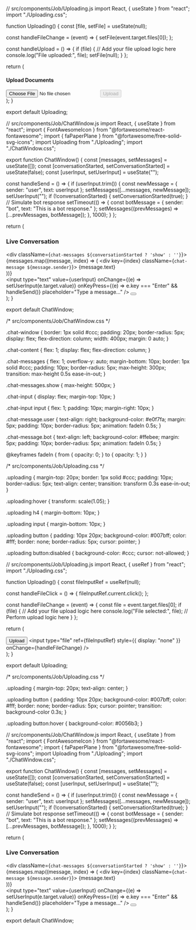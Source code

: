 // src/components/Job/Uploading.js
import React, { useState } from "react";
import "./Uploading.css";

function Uploading() {
  const [file, setFile] = useState(null);

  const handleFileChange = (event) => {
    setFile(event.target.files[0]);
  };

  const handleUpload = () => {
    if (file) {
      // Add your file upload logic here
      console.log("File uploaded:", file);
      setFile(null);
    }
  };

  return (
    <div className="uploading">
      <h4>Upload Documents</h4>
      <input type="file" onChange={handleFileChange} />
      <button onClick={handleUpload} disabled={!file}>
        Upload
      </button>
    </div>
  );
}

export default Uploading;



// src/components/Job/ChatWindow.js
import React, { useState } from "react";
import { FontAwesomeIcon } from "@fortawesome/react-fontawesome";
import { faPaperPlane } from "@fortawesome/free-solid-svg-icons";
import Uploading from "./Uploading";
import "./ChatWindow.css";

export function ChatWindow() {
  const [messages, setMessages] = useState([]);
  const [conversationStarted, setConversationStarted] = useState(false);
  const [userInput, setUserInput] = useState("");

  const handleSend = () => {
    if (userInput.trim()) {
      const newMessage = { sender: "user", text: userInput };
      setMessages([...messages, newMessage]);
      setUserInput("");
      if (!conversationStarted) {
        setConversationStarted(true);
      }
      // Simulate bot response
      setTimeout(() => {
        const botMessage = { sender: "bot", text: "This is a bot response." };
        setMessages((prevMessages) => [...prevMessages, botMessage]);
      }, 1000);
    }
  };

  return (
    <div className="chat-window">
      <div className="chat-content">
        <h3>Live Conversation</h3>
        <div className={`chat-messages ${conversationStarted ? 'show' : ''}`}>
          {messages.map((message, index) => (
            <div key={index} className={`chat-message ${message.sender}`}>
              {message.text}
            </div>
          ))}
        </div>
        <div className="chat-input">
          <input
            type="text"
            value={userInput}
            onChange={(e) => setUserInput(e.target.value)}
            onKeyPress={(e) => e.key === "Enter" && handleSend()}
            placeholder="Type a message..."
          />
          <button onClick={handleSend}>
            <FontAwesomeIcon icon={faPaperPlane} />
          </button>
        </div>
      </div>
      <Uploading />
    </div>
  );
}

export default ChatWindow;






/* src/components/Job/ChatWindow.css */

.chat-window {
  border: 1px solid #ccc;
  padding: 20px;
  border-radius: 5px;
  display: flex;
  flex-direction: column;
  width: 400px;
  margin: 0 auto;
}

.chat-content {
  flex: 1;
  display: flex;
  flex-direction: column;
}

.chat-messages {
  flex: 1;
  overflow-y: auto;
  margin-bottom: 10px;
  border: 1px solid #ccc;
  padding: 10px;
  border-radius: 5px;
  max-height: 300px;
  transition: max-height 0.5s ease-in-out;
}

.chat-messages.show {
  max-height: 500px;
}

.chat-input {
  display: flex;
  margin-top: 10px;
}

.chat-input input {
  flex: 1;
  padding: 10px;
  margin-right: 10px;
}

.chat-message.user {
  text-align: right;
  background-color: #e0f7fa;
  margin: 5px;
  padding: 10px;
  border-radius: 5px;
  animation: fadeIn 0.5s;
}

.chat-message.bot {
  text-align: left;
  background-color: #ffebee;
  margin: 5px;
  padding: 10px;
  border-radius: 5px;
  animation: fadeIn 0.5s;
}

@keyframes fadeIn {
  from {
    opacity: 0;
  }
  to {
    opacity: 1;
  }
}

/* src/components/Job/Uploading.css */

.uploading {
  margin-top: 20px;
  border: 1px solid #ccc;
  padding: 10px;
  border-radius: 5px;
  text-align: center;
  transition: transform 0.3s ease-in-out;
}

.uploading:hover {
  transform: scale(1.05);
}

.uploading h4 {
  margin-bottom: 10px;
}

.uploading input {
  margin-bottom: 10px;
}

.uploading button {
  padding: 10px 20px;
  background-color: #007bff;
  color: #fff;
  border: none;
  border-radius: 5px;
  cursor: pointer;
}

.uploading button:disabled {
  background-color: #ccc;
  cursor: not-allowed;
}





// src/components/Job/Uploading.js
import React, { useRef } from "react";
import "./Uploading.css";

function Uploading() {
  const fileInputRef = useRef(null);

  const handleFileClick = () => {
    fileInputRef.current.click();
  };

  const handleFileChange = (event) => {
    const file = event.target.files[0];
    if (file) {
      // Add your file upload logic here
      console.log("File selected:", file);
      // Perform upload logic here
    }
  };

  return (
    <div className="uploading">
      <button onClick={handleFileClick}>
        Upload
      </button>
      <input
        type="file"
        ref={fileInputRef}
        style={{ display: "none" }}
        onChange={handleFileChange}
      />
    </div>
  );
}

export default Uploading;



/* src/components/Job/Uploading.css */

.uploading {
  margin-top: 20px;
  text-align: center;
}

.uploading button {
  padding: 10px 20px;
  background-color: #007bff;
  color: #fff;
  border: none;
  border-radius: 5px;
  cursor: pointer;
  transition: background-color 0.3s;
}

.uploading button:hover {
  background-color: #0056b3;
}



// src/components/Job/ChatWindow.js
import React, { useState } from "react";
import { FontAwesomeIcon } from "@fortawesome/react-fontawesome";
import { faPaperPlane } from "@fortawesome/free-solid-svg-icons";
import Uploading from "./Uploading";
import "./ChatWindow.css";

export function ChatWindow() {
  const [messages, setMessages] = useState([]);
  const [conversationStarted, setConversationStarted] = useState(false);
  const [userInput, setUserInput] = useState("");

  const handleSend = () => {
    if (userInput.trim()) {
      const newMessage = { sender: "user", text: userInput };
      setMessages([...messages, newMessage]);
      setUserInput("");
      if (!conversationStarted) {
        setConversationStarted(true);
      }
      // Simulate bot response
      setTimeout(() => {
        const botMessage = { sender: "bot", text: "This is a bot response." };
        setMessages((prevMessages) => [...prevMessages, botMessage]);
      }, 1000);
    }
  };

  return (
    <div className="chat-window">
      <div className="chat-content">
        <h3>Live Conversation</h3>
        <div className={`chat-messages ${conversationStarted ? 'show' : ''}`}>
          {messages.map((message, index) => (
            <div key={index} className={`chat-message ${message.sender}`}>
              {message.text}
            </div>
          ))}
        </div>
        <div className="chat-input">
          <input
            type="text"
            value={userInput}
            onChange={(e) => setUserInput(e.target.value)}
            onKeyPress={(e) => e.key === "Enter" && handleSend()}
            placeholder="Type a message..."
          />
          <button onClick={handleSend}>
            <FontAwesomeIcon icon={faPaperPlane} />
          </button>
        </div>
      </div>
      <Uploading />
    </div>
  );
}

export default ChatWindow;
